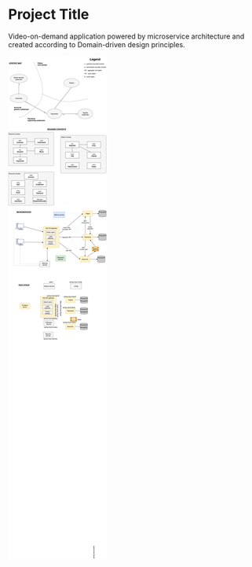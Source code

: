 # Project Title

Video-on-demand application powered by microservice architecture and created according to Domain-driven design principles.

![alt text](https://raw.githubusercontent.com/krzykrucz/vod-microservices/master/VoD.png)

